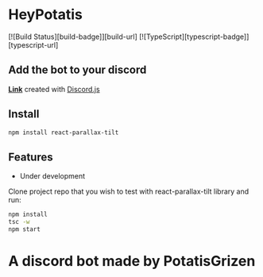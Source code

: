 # HeyPotatis

[![Build Status][build-badge]][build-url]
[![TypeScript][typescript-badge]][typescript-url]


## Add the bot to your discord

**[Link](https://discord.com/api/oauth2/authorize?client_id=759787879479115807&permissions=8&scope=bot)** created with [Discord.js](https://github.com/discordjs/discord.js)

## Install

```bash
npm install react-parallax-tilt
```

## Features

- Under development


Clone project repo that you wish to test with react-parallax-tilt library and run:

```bash
npm install
tsc -w
npm start
```

# A discord bot made by PotatisGrizen

</details>
